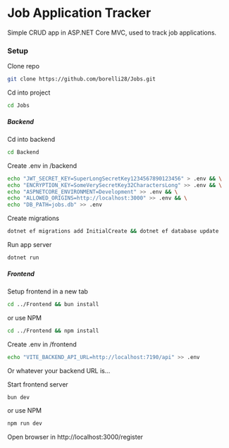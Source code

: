 # Job Application Tracker
Simple CRUD app in ASP.NET Core MVC, used to track job applications.

### Setup
Clone repo
```bash
git clone https://github.com/borelli28/Jobs.git
```

Cd into project
```bash
cd Jobs
```

##### Backend
Cd into backend
```bash
cd Backend
```

Create .env in /backend
```bash
echo "JWT_SECRET_KEY=SuperLongSecretKey1234567890123456" > .env && \
echo "ENCRYPTION_KEY=SomeVerySecretKey32CharactersLong" >> .env && \
echo "ASPNETCORE_ENVIRONMENT=Development" >> .env && \
echo "ALLOWED_ORIGINS=http://localhost:3000" >> .env && \
echo "DB_PATH=jobs.db" >> .env
```

Create migrations
```bash
dotnet ef migrations add InitialCreate && dotnet ef database update
```

Run app server
```bash
dotnet run
```

##### Frontend
Setup frontend in a new tab
```bash
cd ../Frontend && bun install
```
or use NPM
```bash
cd ../Frontend && npm install
```

Create .env in /frontend
```bash
echo "VITE_BACKEND_API_URL=http://localhost:7190/api" >> .env
```
Or whatever your backend URL is...

Start frontend server
```bash
bun dev
```
or use NPM
```bash
npm run dev
```

Open browser in http://localhost:3000/register
